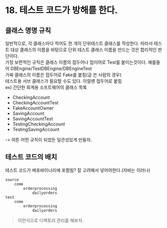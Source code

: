 # 18. 테스트 코드가 방해를 한다.
## 클래스 명명 규칙
일반적으로, 각 클래스마다 적어도 한 개의 단위테스트 클래스를 작성한다. 따라서 테스트 대상 클래스의 이름을 바탕으로 단위 테스트 클래스 이름을 만드는 것은 합리적인 판단이다.  
가장 보편적인 규칙은 클래스 이름의 접두어나 접미어로 Test를 붙이는것이다. 예를들어 DBEngine/TestDBEngine/DBEngineTest  
가짜 클래스의 이름은 접두어로 Fake를 붙힘(글 쓴 사람의 경우)  
테스트용 서브 클래스가 필요할 수도 있다. 이럴떈 접두어로 붙힘  
ex) 간단한 회계용 소프트웨어의 클래스 목록
 - CheckingAccount 
 - CheckingAccountTest 
 - FakeAccountOwner
 - SavingAccount
 - SavingAccountTest
 - TestingCheckingAccount
 - TestingSavingAccount

-> 여튼 어떤 규칙이 되었든 일관성있게 만들자.

## 테스트 코드의 배치
테스트 코드가 배포바이너리에 포함됨? 잘 고려해서 넣어야한다.(자바는 이러나)
```
source
    come 
        orderprocessing
            dailyorders
test
    come
        orderprocessing
            dailyorders
```
> 이런식으로 디렉토리 관리를 해보자.  
  





























